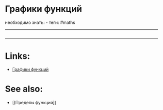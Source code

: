 # Графики функций
необходимо знать: -
теги: #maths

---
## 


---

# Links:
- [Графики функций](http://mathprofi.ru/grafiki_i_svoistva_funkcij.html)

# See also:
- [[Пределы функций]]
